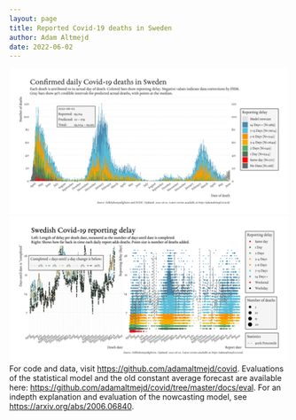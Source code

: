 ```yaml
---
layout: page
title: Reported Covid-19 deaths in Sweden
author: Adam Altmejd
date: 2022-06-02
---
```


![Graph of Swedish Covid-19 deaths with reporting delay.](deaths_lag_sweden_2022-06-02.png "Swedish Covid-19 deaths.")
![Graph of Swedish Covid-19 reporting delay in daily deaths.](lag_trend_sweden_2022-06-02.png "Trend in Swedish Covid-19 mortality reporting delay.")
For code and data, visit <https://github.com/adamaltmejd/covid>.
Evaluations of the statistical model and the old constant average forecast are available here: <https://github.com/adamaltmejd/covid/tree/master/docs/eval>.
For an indepth explanation and evaluation of the nowcasting model, see <https://arxiv.org/abs/2006.06840>.
